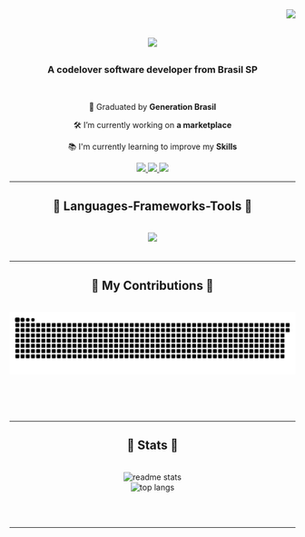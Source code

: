 <img align="right" src="https://visitor-badge.laobi.icu/badge?page_id=celoselado.celoselado" />

<h1 align="center">
<img src="https://readme-typing-svg.herokuapp.com/?font=Righteous&size=35&center=true&vCenter=true&width=500&height=70&duration=4000&lines=Hi+There!+👋;+I'm+Marcelo+Alexandre!😊;&color=8A2BE2" />
</h1>

<h3 align="center">A codelover software developer from Brasil SP</h3>

<br/>

<div align="center">

  🏅 Graduated by **Generation Brasil** 
  
  🛠️ I’m currently working on **a marketplace**

  📚 I'm currently learning to improve my **Skills**
  
</div>

<div align="center">
  <a href="mailto:malexandresantos@hotmail.com">
    <img src="https://img.shields.io/badge/Gmail-333333?style=for-the-badge&logo=gmail&logoColor=red" />
  </a>
  <a href="https://www.linkedin.com/in/celoselado/" target="_blank">
  <img src="https://img.shields.io/badge/LinkedIn-0077B5?style=for-the-badge&logo=linkedin&logoColor=white" />
</a>

<a href="https://celoselado.github.io" target="_blank">
  <img src="https://img.shields.io/badge/Portfolio-FF5722?style=for-the-badge&logo=todoist&logoColor=white" /> 
</a>
</div>

<hr/>

<h2 align="center">🚀 Languages-Frameworks-Tools 🚀</h2>
<br/>
<div align="center">
<img src="https://skillicons.dev/icons?i=html,css,javascript,react,typescript,java,spring,angular,bootstrap,mysql&perline=5" /><br>
</div>

<br/>
<hr/>

<div align="center">
  <h2>🐍 My Contributions 🐍</h2>
  <br>
  <img alt="snake eating my contributions" src="https://raw.githubusercontent.com/celoselado/celoselado/output/github-contribution-grid-snake.svg" />

  <br/><br/><br/>
</div>

<hr/>


<h2 align="center">🎯 Stats 🎯</h2>
<br>
<div align=center>
  <img width=390 src="https://github-readme-stats.vercel.app/api?username=celoselado&count_private=true&show_icons=true&theme=react&rank_icon=github&border_radius=10" alt="readme stats" />
  <br/>
  <img width=325 align="center" src="https://github-readme-stats.vercel.app/api/top-langs/?username=celoselado&hide=HTML&langs_count=8&layout=compact&theme=react&border_radius=10&size_weight=0.5&count_weight=0.5&exclude_repo=github-readme-stats" alt="top langs" />
</div>

<br/><br/>

<hr/>

<br/>
    

